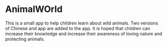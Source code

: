 # AnimalWOrld
This is a small app to help children learn about wild animals. Two versions of Chinese and app are added to the app. It is hoped that children can increase their knowledge and increase their awareness of loving nature and protecting animals.
